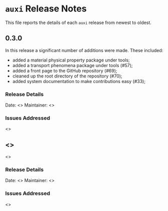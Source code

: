 # `auxi` Release Notes
This file reports the details of each `auxi` release from newest to oldest.


## 0.3.0
In this release a significant number of additions were made. These included:
* added a material physical property package under tools;
* added a transport phenomena package under tools (#57);
* added a front page to the GitHub repository (#69);
* cleaned up the root directory of the repository (#70);
* added system documentation to make contributions easy (#33);

### Release Details
Date:       <<add release date here>>
Maintainer: <<add name of maintainer that created the release>>

### Issues Addressed
<<list the issues addressed in this release here>>


## <<add version number here>>
<<add a description of the highlights of this release here>>

### Release Details
Date:       <<add release date here>>
Maintainer: <<add name of maintainer that created the release>>

### Issues Addressed
<<list the issues addressed in this release here>>
